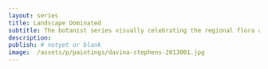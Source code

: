 ```yaml
---
layout: series
title: Landscape Dominated
subtitle: The botanist series visually celebrating the regional flora and natural history.
description:
publish: # notyet or blank
image:  /assets/p/paintings/davina-stephens-2013001.jpg
---
```

